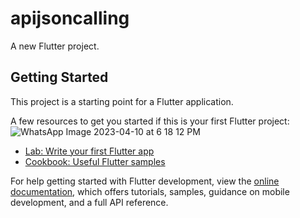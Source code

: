 # apijsoncalling

A new Flutter project.

## Getting Started

This project is a starting point for a Flutter application.

A few resources to get you started if this is your first Flutter project:
![WhatsApp Image 2023-04-10 at 6 18 12 PM](https://user-images.githubusercontent.com/102571608/230914525-be9b7c8c-96bd-4138-bd0e-7c8e4e81d954.jpeg)

- [Lab: Write your first Flutter app](https://docs.flutter.dev/get-started/codelab)
- [Cookbook: Useful Flutter samples](https://docs.flutter.dev/cookbook)

For help getting started with Flutter development, view the
[online documentation](https://docs.flutter.dev/), which offers tutorials,
samples, guidance on mobile development, and a full API reference.
